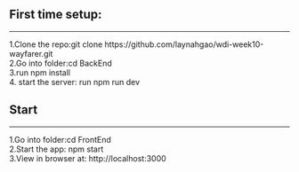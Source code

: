 <h2>First time setup:</h2>
<hr/>
<p>
  1.Clone the repo:git clone https://github.com/laynahgao/wdi-week10-wayfarer.git
 <br>
  2.Go into folder:cd BackEnd
 <br>
  3.run npm install
<br/>
  4. start the server: run npm run dev 
 <br/>
  <p/>
  <h2>Start</h2>
 <hr/>
 <p>
  1.Go into folder:cd FrontEnd
  <br>
  2.Start the app: npm start
  <br>
  3.View in browser at: http://localhost:3000
  <p/>
 

